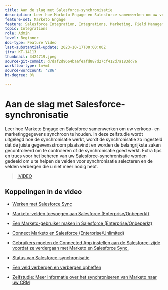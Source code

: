 ```yaml
---
title: Aan de slag met Salesforce-synchronisatie
description: Leer hoe Marketo Engage en Salesforce samenwerken om uw verkoop- en marketinggegevens synchroon te houden. In deze zelfstudie wordt uitgelegd hoe de synchronisatie werkt, wordt de synchronisatie zo ingesteld dat de juiste gegevensstroom plaatsvindt en worden de belangrijkste zaken gecontroleerd om te controleren of de synchronisatie goed werkt.
feature-set: Marketo Engage
feature: Salesforce Integration, Integrations, Marketing, Field Management, Administration
topic: Integrations
role: Admin
level: Beginner
doc-type: Feature Video
last-substantial-update: 2023-10-17T00:00:00Z
jira: KT-14113
thumbnail: 3424719.jpeg
source-git-commit: d7daf2d9664baafeafd887d27cf412d7a183dd76
workflow-type: tm+mt
source-wordcount: '286'
ht-degree: 0%

---
```



# Aan de slag met Salesforce-synchronisatie

Leer hoe Marketo Engage en Salesforce samenwerken om uw verkoop- en marketinggegevens synchroon te houden. In deze zelfstudie wordt uitgelegd hoe de synchronisatie werkt, wordt de synchronisatie zo ingesteld dat de juiste gegevensstroom plaatsvindt en worden de belangrijkste zaken gecontroleerd om te controleren of de synchronisatie goed werkt. Extra tips en trucs voor het beheren van uw Salesforce-synchronisatie worden gedeeld om u te helpen de velden voor synchronisatie selecteren en de velden verbergen die u niet meer nodig hebt.

>[!VIDEO](https://video.tv.adobe.com/v/3426909/?learn=on&captions=dut)

## Koppelingen in de video

* [Werken met Salesforce Sync](https://experienceleague.adobe.com/docs/marketo/using/product-docs/crm-sync/salesforce-sync/understanding-the-salesforce-sync.html?lang=nl-NL)

* [Marketo-velden toevoegen aan Salesforce (Enterprise/Onbeperkt)](https://experienceleague.adobe.com/docs/marketo/using/product-docs/crm-sync/salesforce-sync/setup/enterprise-unlimited-edition/step-1-of-3-add-marketo-fields-to-salesforce-enterprise-unlimited.html?lang=nl-NL)

* [Een Marketo-gebruiker maken in Salesforce (Enterprise/Onbeperkt)](https://experienceleague.adobe.com/docs/marketo/using/product-docs/crm-sync/salesforce-sync/setup/enterprise-unlimited-edition/step-2-of-3-create-a-salesforce-user-for-marketo-enterprise-unlimited.html?lang=nl-NL)

* [Connect Marketo en Salesforce (Enterprise/Unlimited)](https://experienceleague.adobe.com/docs/marketo/using/product-docs/crm-sync/salesforce-sync/setup/enterprise-unlimited-edition/step-3-of-3-connect-marketo-and-salesforce-enterprise-unlimited.html?lang=nl-NL)

* [Gebruikers moeten de Connected App instellen aan de Salesforce-zijde voordat ze verdergaan met Marketo en Salesforce Sync.](https://experienceleague.adobe.com/docs/marketo/using/product-docs/crm-sync/salesforce-sync/log-in-using-oauth-2-0.html?lang=nl-NL)

* [Status van Salesforce-synchronisatie](https://experienceleague.adobe.com/docs/marketo/using/product-docs/crm-sync/salesforce-sync/salesforce-sync-status.html?lang=nl-NL)

* [Een veld verbergen en verbergen opheffen](https://experienceleague.adobe.com/docs/marketo/using/product-docs/administration/field-management/hide-and-unhide-a-field.html?lang=nl-NL)

* [Zelfstudie: Meer informatie over het synchroniseren van Marketo naar uw CRM](https://experienceleague.adobe.com/docs/marketo-learn/tutorials/lead-and-data-management/crm-sync-learn.html?lang=nl-NL)
